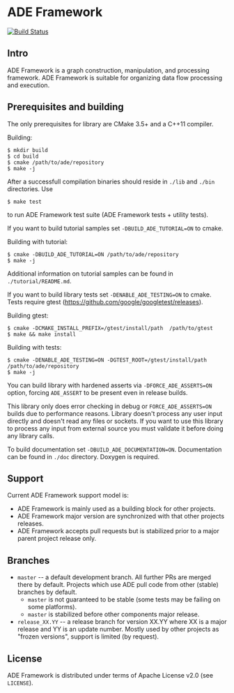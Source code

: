 # ADE Framework

[![Build Status](https://github.com/opencv/ade/actions/workflows/workflow.yaml/badge.svg)](https://github.com/opencv/ade/actions/workflows/workflow.yaml)

## Intro

ADE Framework is a graph construction, manipulation, and processing
framework.  ADE Framework is suitable for organizing data flow
processing and execution.

## Prerequisites and building

The only prerequisites for library are CMake 3.5+ and a C++11
compiler.

Building:

    $ mkdir build
    $ cd build
    $ cmake /path/to/ade/repository
    $ make -j

After a successfull compilation binaries should reside in `./lib` and
`./bin` directories. Use

    $ make test

to run ADE Framework test suite (ADE Framework tests + utility tests).

If you want to build tutorial samples set `-DBUILD_ADE_TUTORIAL=ON` to
cmake.

Building with tutorial:

    $ cmake -DBUILD_ADE_TUTORIAL=ON /path/to/ade/repository
    $ make -j

Additional information on tutorial samples can be found in
`./tutorial/README.md`.

If you want to build library tests set `-DENABLE_ADE_TESTING=ON` to cmake.
Tests require gtest (https://github.com/google/googletest/releases).

Building gtest:

    $ cmake -DCMAKE_INSTALL_PREFIX=/gtest/install/path  /path/to/gtest
    $ make && make install

Building with tests:

    $ cmake -DENABLE_ADE_TESTING=ON -DGTEST_ROOT=/gtest/install/path /path/to/ade/repository
    $ make -j

You can build library with hardened asserts via
`-DFORCE_ADE_ASSERTS=ON` option, forcing `ADE_ASSERT` to be present
even in release builds.

This library only does error checking in debug or `FORCE_ADE_ASSERTS=ON`
builds due to performance reasons.  Library doesn't process any user
input directly and doesn't read any files or sockets.  If you want to
use this library to process any input from external source you must
validate it before doing any library calls.

To build documentation set `-DBUILD_ADE_DOCUMENTATION=ON`. Documentation
can be found in `./doc` directory. Doxygen is required.

## Support

Current ADE Framework support model is:
* ADE Framework is mainly used as a building block for other projects.
* ADE Framework major version are synchronized with that other
  projects releases.
* ADE Framework accepts pull requests but is stabilized prior to a
  major parent project release only.

## Branches

* `master` -- a default development branch. All further PRs are merged
  there by default. Projects which use ADE pull code from other
  (stable) branches by default.
  - `master` is not guaranteed to be stable (some tests may be failing
    on some platforms).
  - `master` is stabilized before other components major release.
* `release_XX.YY` -- a release branch for version XX.YY where XX is a
  major release and YY is an update number. Mostly used by other
  projects as "frozen versions", support is limited (by request).

## License

ADE Framework is distributed under terms of Apache License v2.0 (see
`LICENSE`).
